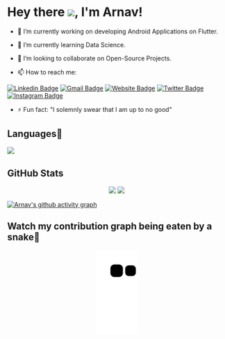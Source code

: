 # Hey there <img src="https://media.giphy.com/media/hvRJCLFzcasrR4ia7z/giphy.gif" width="25px">, I'm Arnav!


- 🔭 I’m currently working on developing Android Applications on Flutter.

- 🌱 I’m currently learning Data Science.

- 🖖  I’m looking to collaborate on Open-Source Projects.

- 📫 How to reach me: 

[![Linkedin Badge](https://img.shields.io/badge/-ArnavSharma-blue?style=flat-square&logo=Linkedin&logoColor=white&link=https://www.linkedin.com/in/arnav-sharma-9a4781193)](https://www.linkedin.com/in/arnav-sharma-9a4781193)
[![Gmail Badge](https://img.shields.io/badge/-arnav1776@gmail.com-c14438?style=flat-square&logo=Gmail&logoColor=white&link=mailto:arnav1776@gmail.com)](mailto:arnav1776@gmail.com)
[![Website Badge](https://img.shields.io/badge/-Portfolio-black?style=flat-square&logo=Wordpress&logoColor=white&link=https://arnav1776.github.io/portfolio_website/)](https://arnav1776.github.io/portfolio_website/)
[![Twitter Badge](https://img.shields.io/badge/-arnav1776-blue?style=flat-square&logo=twitter&logoColor=white&link=https://twitter.com/arnav1776)](https://twitter.com/arnav1776)
[![Instagram Badge](https://img.shields.io/badge/-arnav1776-purple?style=flat-square&logo=instagram&logoColor=white&link=https://instagram.com/arnav1776/)](https://instagram.com/arnav1776)

- ⚡ Fun fact: "I solemnly swear that I am up to no good"



## Languages🐧

<img width="50%" src="https://github-readme-stats.vercel.app/api/top-langs/?username=arnav1776&theme=tokyonight&langs_count=10&layout=compact&show_icons=true&border_radius=40">

## GitHub Stats

<p align="center">

<img width="48%" src="https://github-readme-stats.vercel.app/api?username=arnav1776&theme=tokyonight&show_icons=true">

<img width="48%" src="http://github-readme-streak-stats.herokuapp.com?user=arnav1776&theme=tokyonight">

 </p>

  
[![Arnav's github activity graph](https://activity-graph.herokuapp.com/graph?username=arnav1776&theme=react-dark&hide_border=true&area=true)](https://git.io/arnav1776)


## Watch my contribution graph being eaten by a snake🐍

<p align="center">
  <img src="https://github.com/arnav1776/arnav1776/raw/output/github-contribution-grid-snake.svg" alt="snake"></center>
</p>
